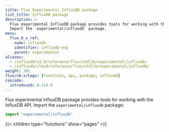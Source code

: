 ```yaml
---
title: Flux Experimental InfluxDB package
list_title: InfluxDB package
description: >
  Flux experimental InfluxDB package provides tools for working with the InfluxDB API.
  Import the `experimental/influxdb` package.
menu:
  flux_0_x_ref:
    name: influxdb
    identifier: influxdb-exp
    parent: experimental
aliases:
  - /influxdb/v2.0/reference/flux/stdlib/experimental/influxdb/
  - /influxdb/cloud/reference/flux/stdlib/experimental/influxdb/
weight: 301
flux/v0.x/tags: [functions, api, package, influxdb]
cascade:
  introduced: 0.114.0
---
```


Flux experimental InfluxDB package provides tools for working with the InfluxDB API.
Import the `experimental/influxdb` package:

```js
import "experimental/influxdb"
```

{{< children type="functions" show="pages" >}}
